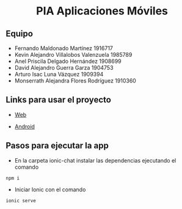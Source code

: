 
<br />
<p align="center">
  
  <h1 align="center">PIA Aplicaciones Móviles</h1>

</p>

## Equipo

- Fernando Maldonado Martínez 1916717
- Kevin Alejandro Villalobos Valenzuela 1985789
- Anel Priscila Delgado Hernández 1908699
- David Alejandro Guerra Garza 1904753
- Arturo Isac Luna Vázquez 1909394
- Monserrath Alejandra Flores Rodríguez 1910360

## Links para usar el proyecto

- [Web](https://fmaldonado6.github.io/ionic-chat/)

- [Android](https://github.com/Fmaldonado6/ionic-chat/releases/tag/v1.0)


## Pasos para ejecutar la app
- En la carpeta ionic-chat instalar las dependencias ejecutando el comando
```
npm i
```
- Iniciar Ionic con el comando
```
ionic serve
```


